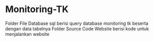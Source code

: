 # Monitoring-TK
Folder File Database sql berisi query database monitoring tk beserta dengan data tabelnya
Folder Source Code Website berisi kode untuk menjalankan website
